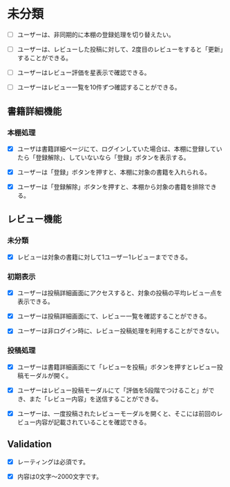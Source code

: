 # 未分類

- [ ] ユーザーは、非同期的に本棚の登録処理を切り替えたい。

- [ ] ユーザーは、レビューした投稿に対して、2度目のレビューをすると「更新」することができる。

- [ ] ユーザーはレビュー評価を星表示で確認できる。

- [ ] ユーザーはレビュー一覧を10件ずつ確認することができる。


## 書籍詳細機能

### 本棚処理

- [x] ユーザは書籍詳細ページにて、ログインしていた場合は、本棚に登録していたら「登録解除」、していないなら「登録」ボタンを表示する。

- [x] ユーザーは「登録」ボタンを押すと、本棚に対象の書籍を入れられる。

- [x] ユーザーは「登録解除」ボタンを押すと、本棚から対象の書籍を排除できる。


## レビュー機能

### 未分類

- [x] レビューは対象の書籍に対して1ユーザー1レビューまでできる。


### 初期表示

- [x] ユーザーは投稿詳細画面にアクセスすると、対象の投稿の平均レビュー点を表示できる。

- [x] ユーザーは投稿詳細画面にて、レビュー一覧を確認することができる。

- [x] ユーザーは非ログイン時に、レビュー投稿処理を利用することができない。

### 投稿処理

- [x] ユーザーは書籍詳細画面にて「レビューを投稿」ボタンを押すとレビュー投稿モーダルが開く。

- [x] ユーザーはレビュー投稿モーダルにて「評価を5段階でつけること」ができ、また「レビュー内容」を送信することができる。

- [x] ユーザーは、一度投稿されたレビューモーダルを開くと、そこには前回のレビュー内容が記載されていることを確認できる。

## Validation

- [x] レーティングは必須です。

- [x] 内容は0文字～2000文字です。
